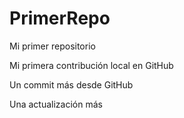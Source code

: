 # PrimerRepo
Mi primer repositorio

Mi primera contribución local en GitHub

Un commit más desde GitHub

Una actualización más
